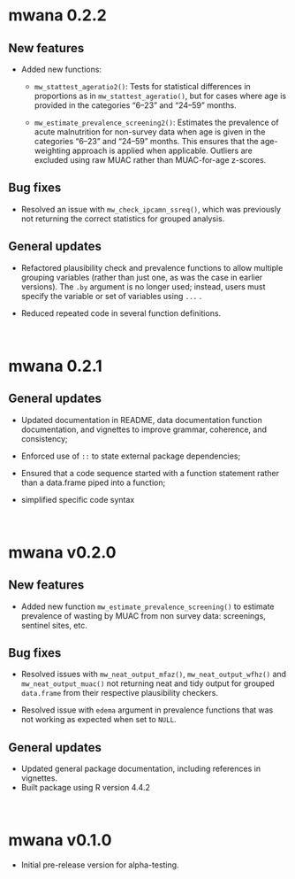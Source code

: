 # mwana 0.2.2

## New features

* Added new functions:
    - `mw_stattest_ageratio2()`: Tests for statistical differences in proportions as in `mw_stattest_ageratio()`, but for cases where age is provided in the categories “6–23” and “24–59” months.

    - `mw_estimate_prevalence_screening2()`: Estimates the prevalence of acute malnutrition for non-survey data when age is given in the categories “6–23” and “24–59” months. This ensures that the age-weighting approach is applied when applicable. Outliers are excluded using raw MUAC rather than MUAC-for-age z-scores.

## Bug fixes 

* Resolved an issue with `mw_check_ipcamn_ssreq()`, which was previously not returning the correct statistics for grouped analysis.

## General updates 

* Refactored plausibility check and prevalence functions to allow multiple grouping variables (rather than just one, as was the case in earlier versions). The `.by` argument is no longer used; instead, users must specify the variable or set of variables using `...` .

* Reduced repeated code in several function definitions.

<br/>

# mwana 0.2.1

## General updates

* Updated documentation in README, data documentation function documentation, and vignettes to improve grammar, coherence, and consistency;

* Enforced use of `::` to state external package dependencies;

* Ensured that a code sequence started with a function statement rather than a data.frame piped into a function;

* simplified specific code syntax

<br/>

# mwana v0.2.0

## New features

* Added new function `mw_estimate_prevalence_screening()` to estimate prevalence 
of wasting by MUAC from non survey data: screenings, sentinel sites, etc.

## Bug fixes

* Resolved issues with `mw_neat_output_mfaz()`, `mw_neat_output_wfhz()` and 
`mw_neat_output_muac()` not returning neat and tidy output for grouped `data.frame` from their respective plausibility checkers.

* Resolved issue with `edema` argument in prevalence functions that was not working as expected when set to `NULL`.

## General updates

* Updated general package documentation, including references in vignettes. 
* Built package using R version 4.4.2

<br/>

# mwana v0.1.0

* Initial pre-release version for alpha-testing.
